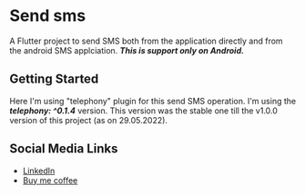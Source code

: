 # Send sms

A Flutter project to send SMS both from the application directly and from the android SMS applciation.
***This is support only on Android.***
## Getting Started

Here I'm using "telephony" plugin for this send SMS operation. I'm using the ***telephony: ^0.1.4*** version.
This version was the stable one till the v1.0.0 version of this project (as on 29.05.2022).
## Social Media Links

- [LinkedIn](https://www.linkedin.com/in/swayamshree-mohanty-a241b31a0/)
- [Buy me coffee](https://www.buymeacoffee.com/swayamshree)

